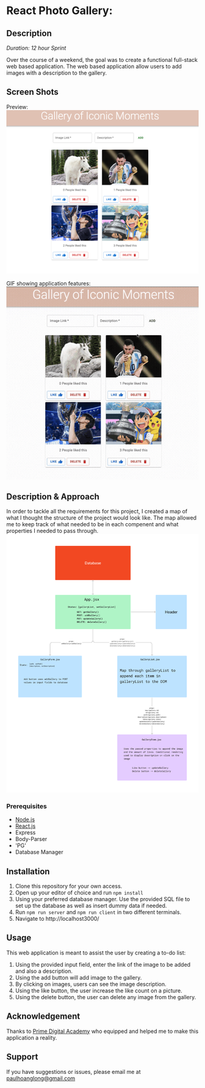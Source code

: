 # React Photo Gallery:

## Description

_Duration: 12 hour Sprint_

Over the course of a weekend, the goal was to create a functional full-stack web based application. The web based application allow users to add images with a description to the gallery.


## Screen Shots
Preview:
![](demo.png)

GIF showing application features:
![](demo.gif)


## Description & Approach

In order to tackle all the requirements for this project, I created a map of what I thought the structure of the project would look like. The map allowed me to keep track of what needed to be in each compenent and what properties I needed to pass through.
![](concept.png)



### Prerequisites
- [Node.js](https://nodejs.org/en/)
- [React.js](https://react.dev/)
- Express 
- Body-Parser
- 'PG'
- Database Manager

## Installation
1. Clone this repository for your own access.
2. Open up your editor of choice and run `npm install`
3. Using your preferred database manager. Use the provided SQL file to set up the database as well as insert dummy data if needed. 
4. Run `npm run server`  and `npm run client` in two different terminals.
5. Navigate to http://localhost3000/

## Usage
This web application is meant to assist the user by creating a to-do list:
 1. Using the provided input field, enter the link of the image to be added and also a description.
 2. Using the add button will add image to the gallery.
 3. By clicking on images, users can see the image description.
 4. Using the like button, the user increase the like count on a picture.
 5. Using the delete button, the user can delete any image from the gallery.

## Acknowledgement
Thanks to [Prime Digital Academy](www.primeacademy.io) who equipped and helped me to make this application a reality.

## Support
If you have suggestions or issues, please email me at [paulhoanglong@gmail.com](www.google.com)